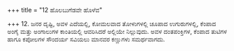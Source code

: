 +++
title = "12 ಹೊಲಬುಗೆಡವೇ ಹೊಳೆವ"

+++
12. ಜನರ ದೃಷ್ಟಿ, ಅವಳ ಎದೆಯಲ್ಲಿ, ಕೋಮಲವಾದ ತೋಳುಗಳಲ್ಲಿ ಚೂಪಾದ ಉಗುರುಗಳಲ್ಲಿ, ಕೆಂಪಾದ ಅಂಗೈ ಮತ್ತು ಅಂಗಾಲುಗಳ ಕಾಂತಿಯಲ್ಲಿ ಆವರಿಸಿದರೆ ಅಲ್ಲಿಯೇ ನಿಲ್ಲುವುದು.  ಅವಳ ದಂತಪಂಕ್ತಿಗಳ, ಕೆಂಪಾದ ತುಟಿಗಳ ಹಾಗೂ ಕಪೋಲಗಳ ಸೌಂದರ್ಯ ಸವಿಯಲು ಮಾನವರ ಕಣ್ಣುಗಳು ಸಮರ್ಥವಾಗದು.